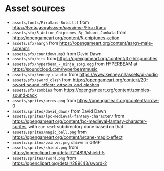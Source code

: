 # Asset sources

* `assets/fonts/FiraSans-Bold.ttf` from <https://fonts.google.com/specimen/Fira+Sans>
* `assets/sfx/5_Action_Chiptunes_By_Juhani_Junkala` from <https://opengameart.org/content/5-chiptunes-action>
* `assets/sfx/aargh` from <https://opengameart.org/content/aargh-male-screams>
* `assets/sfx/countdown.mp3` from David Dawn
* `assets/sfx/hits` from <https://opengameart.org/content/37-hitspunches>
* `assets/sfx/hyperbeam_-_ninja_song.ogg` from HYPERBEAM at <https://soundcloud.com/hyperbeammusic>
* `assets/sfx/kenney_uiaudio` from <https://www.kenney.nl/assets/ui-audio>
* `assets/sfx/sword_clash` from <https://opengameart.org/content/20-sword-sound-effects-attacks-and-clashes>
* `assets/sfx/zombies` from <https://opengameart.org/content/zombies-sound-pack>
* `assets/sprites/arrow.png` from <https://opengameart.org/content/arrow-0>
* `assets/sprites/david_dawn/` from David Dawn
* `assets/sprites/lpc-medieval-fantasy-character/` from
  <https://opengameart.org/content/lpc-medieval-fantasy-character-sprites>,
  with `our_work` subdirectory done based on that.
* `assets/sprites/magic_ball.png` from <https://opengameart.org/content/arcane-magic-effect>
* `assets/sprites/pointer.png` drawn in GIMP
* `assets/sprites/shield.png` from <https://openclipart.org/detail/214816/shield-5>
* `assets/sprites/sword.png` from <https://openclipart.org/detail/289643/sword-2>
